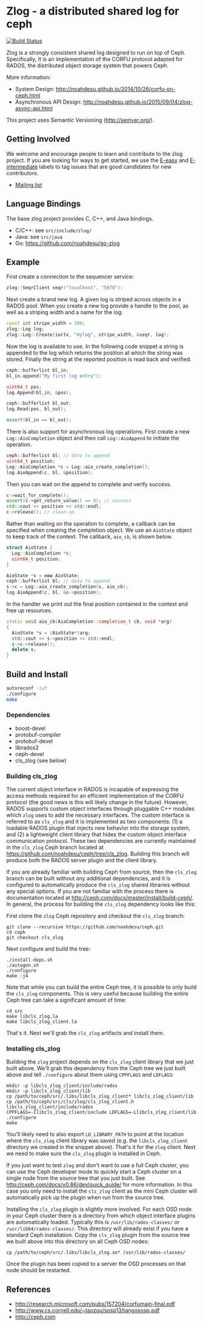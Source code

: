# Zlog - a distributed shared log for ceph

[![Build Status](https://travis-ci.org/noahdesu/zlog.svg?branch=master)](https://travis-ci.org/noahdesu/zlog)

Zlog is a strongly consistent shared log designed to run on top of Ceph.
Specifically, it is an implementation of the CORFU protocol adapted for RADOS,
the distributed object storage system that powers Ceph.

More information:

* System Design: http://noahdesu.github.io/2014/10/26/corfu-on-ceph.html
* Asynchronous API Design: http://noahdesu.github.io/2015/09/04/zlog-async-api.html

This project uses Semantic Versioning (http://semver.org/).

## Getting Involved

We welcome and encourage people to learn and contribute to the zlog project. If you are looking for ways to get started, we use the [E-easy](https://github.com/noahdesu/zlog/issues?q=is%3Aissue+is%3Aopen+label%3AE-easy) and [E-intermediate](https://github.com/noahdesu/zlog/issues?q=is%3Aissue+is%3Aopen+label%3AE-intermediate) labels to tag issues that are good candidates for new contributors.

* [Mailing list](https://groups.google.com/forum/#!forum/cruzdb)

## Language Bindings

The base zlog project provides C, C++, and Java bindings.

* C/C++: see `src/include/zlog/`
* Java: see `src/java`
* Go: https://github.com/noahdesu/go-zlog

## Example

First create a connection to the sequencer service:

```c++
zlog::SeqrClient seqr("localhost", "5678");
```

Next create a brand new log. A given log is striped across objects in a RADOS
pool.  When you create a new log provide a handle to the pool, as well as a
striping width and a name for the log.

```c++
const int stripe_width = 100;
zlog::Log log;
zlog::Log::Create(ioctx, "mylog", stripe_width, &seqr, log);
```

Now the log is available to use. In the following code snippet a string is
appended to the log which returns the position at which the string was stored.
Finally the string at the reported position is read back and verified.

```c++
ceph::bufferlist bl_in;
bl_in.append("My first log entry");

uint64_t pos;
log.Append(bl_in, &pos);

ceph::bufferlist bl_out;
log.Read(pos, bl_out);

assert(bl_in == bl_out);
```

There is also support for asynchronous log operations. First create a new `Log::AioCompletion` object and then call `Log::AioAppend` to initiate the operation.

```c++
ceph::bufferlist bl; // data to append
uint64_t position;
Log::AioCompletion *c = Log::aio_create_completion();
log.AioAppend(c, bl, &position);
```

Then you can wait on the append to complete and verify success.

```c++
c->wait_for_complete();
assert(c->get_return_value() == 0); // success
std::cout << position << std::endl;
c->release(); // clean-up
```

Rather than waiting on the operation to complete, a callback can be specified when creating the completion object. We use an `AioState` object to keep track of the context. The callback, `aio_cb`, is shown below.

```c++
struct AioState {
  Log::AioCompletion *c;
  uint64_t position;
}

AioState *s = new AioState;
ceph::bufferlist bl; // data to append
s->c = Log::aio_create_completion(s, aio_cb);
log.AioAppend(c, bl, &s->position);
```

In the handler we print out the final position contained in the context and free up resources.

```c++
static void aio_cb(AioCompletion::completion_t cb, void *arg)
{
  AioState *s = (AioState*)arg;
  std::cout << s->position << std::endl;
  s->c->release();
  delete s;
}
```

## Build and Install

```bash
autoreconf -ivf
./configure
make
```

### Dependencies

* boost-devel
* protobuf-compiler
* protobuf-devel
* librados2
* ceph-devel
* cls_zlog (see below)

### Building cls_zlog

The current object interface in RADOS is incapable of expressing the access
methods required for an efficient implementation of the CORFU protocol (the
good news is this will likely change in the future).  However, RADOS
supports custom object interfaces through pluggable C++ modules which `zlog`
uses to add the necessary interfaces. The custom interface is referred to as
`cls_zlog` and it is implemented as two components: (1) a loadable RADOS
plugin that injects new behavior into the storage system, and (2) a
lightweight client library that hides the custom object interface
communication protocol. These two dependencies are currently maintained in the
`cls_zlog` Ceph branch located at
https://github.com/noahdesu/ceph/tree/cls_zlog. Building this branch will
produce both the RADOS server plugin and the client library.

If you are already familiar with building Ceph from source, then the
`cls_zlog` branch can be built without any additional dependencies, and it is
configured to automatically produce the `cls_zlog` shared libraries without
any special options. If you are not familiar with the process there is
documentation located at http://ceph.com/docs/master/install/build-ceph/. In
general, the process for building the `cls_zlog` dependency looks like this:

First clone the `zlog` Ceph repository and checkout the `cls_zlog` branch:

```
git clone --recursive https://github.com/noahdesu/ceph.git
cd ceph
git checkout cls_zlog
```

Next configure and build the tree:

```
./install-deps.sh
./autogen.sh
./configure
make -j4
```

Note that while you can build the entire Ceph tree, it is possible to only
build the `cls_zlog` components. This is very useful because building the
entire Ceph tree can take a significant amount of time:

```
cd src
make libcls_zlog.la
make libcls_zlog_client.la
```

That's it. Next we'll grab the `cls_zlog` artifacts and install them.

### Installing cls_zlog

Building the `zlog` project depends on the `cls_zlog` client library that we
just built above. We'll grab this dependency from the Ceph tree we just built
above and tell `./configure` about them using `CPPFLAGS` and `LDFLAGS`:

```
mkdir -p libcls_zlog_client/include/rados
mkdir -p libcls_zlog_client/lib
cp /path/to/ceph/src/.libs/libcls_zlog_client* libcls_zlog_client/lib
cp /path/to/ceph/src/cls/zlog/cls_zlog_client.h libcls_zlog_client/include/rados
CPPFLAGS=-Ilibcls_zlog_client/include LDFLAGS=-Llibcls_zlog_client/lib ./configure
make
```

You'll likely need to also export `LD_LIBRARY_PATH` to point at the location
where the `cls_zlog` client library was saved (e.g. the `libcls_zlog_client`
        directory we created in the snippet above). That's it for the `zlog`
client. Next we need to make sure the `cls_zlog` plugin is installed in Ceph.

If you just want to test `zlog` and don't want to use a full Ceph cluster, you
can use the Ceph developer mode to quickly start a Ceph cluster on a single
node from the source tree that you just built. See
http://ceph.com/docs/v0.86/dev/quick_guide/ for more information. In this case
you only need to install the `cls_zlog` client as the mini Ceph cluster will
automatically pick up the plugin when run from the source tree.

Installing the `cls_zlog` plugin is slightly more involved. For each OSD node
in your Ceph cluster there is a directory from which object interface plugins
are automatically loaded. Typically this is `/usr/lib/rados-classes/` or
`/usr/lib64/rados-classes/`. This directory will already exist if you have a
standard Ceph installation. Copy the `cls_zlog` plugin from the source tree we
built above into this directory on all Ceph OSD nodes:

```
cp /path/to/ceph/src/.libs/libcls_zlog.so* /usr/lib/rados-classes/
```

Once the plugin has been copied to a server the OSD processes on that node
should be restarted.

## References

* http://research.microsoft.com/pubs/157204/corfumain-final.pdf
* http://www.cs.cornell.edu/~taozou/sosp13/tangososp.pdf
* http://ceph.com
